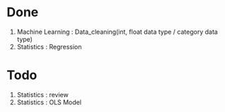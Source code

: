 # Done
1. Machine Learning : Data_cleaning(int, float data type / category data type)
2. Statistics : Regression

# Todo
1. Statistics : review 
2. Statistics : OLS Model

